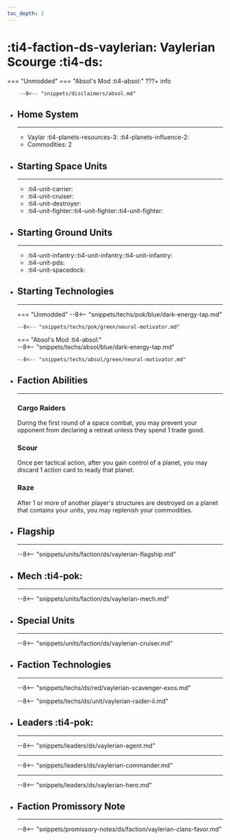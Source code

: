 ```yaml
---
toc_depth: 2
---
```


# :ti4-faction-ds-vaylerian: Vaylerian Scourge :ti4-ds:
=== "Unmodded"
=== "Absol's Mod :ti4-absol:" 
    ???+ info

        --8<-- "snippets/disclaimers/absol.md"

<div class="grid cards" markdown>

-   ## __Home System__

    ---

    * Vaylar :ti4-planets-resources-3: :ti4-planets-influence-2:
    * Commodities: 2

</div>

<div class="grid cards" markdown>

-   ## __Starting Space Units__

    ---

    * :ti4-unit-carrier:
    * :ti4-unit-cruiser:
    * :ti4-unit-destroyer:
    * :ti4-unit-fighter::ti4-unit-fighter::ti4-unit-fighter:

-   ## __Starting Ground Units__

    ---

    * :ti4-unit-infantry::ti4-unit-infantry::ti4-unit-infantry:
    * :ti4-unit-pds:
    * :ti4-unit-spacedock:

-   ## __Starting Technologies__

    ---
    === "Unmodded"
        --8<-- "snippets/techs/pok/blue/dark-energy-tap.md"

        --8<-- "snippets/techs/pok/green/neural-motivator.md"

    === "Absol's Mod :ti4-absol:"  
        --8<-- "snippets/techs/absol/blue/dark-energy-tap.md"

        --8<-- "snippets/techs/absol/green/neural-motivator.md"

-   ## __Faction Abilities__

    ---
    ### **Cargo Raiders**
    
    During the first round of a space combat, you may prevent your opponent from declaring a retreat unless they spend 1 trade good.

    ### **Scour**
    
    Once per tactical action, after you gain control of a planet, you may discard 1 action card to ready that planet.

    ### **Raze**
    
    After 1 or more of another player's structures are destroyed on a planet that contains your units, you may replenish your commodities.

-   ## __Flagship__

    ---
    --8<-- "snippets/units/faction/ds/vaylerian-flagship.md"

-   ## __Mech__ :ti4-pok:

    ---
    --8<-- "snippets/units/faction/ds/vaylerian-mech.md"

</div>

<div class="grid cards" markdown>

-   ## __Special Units__

    ---
    --8<-- "snippets/units/faction/ds/vaylerian-cruiser.md"

</div>

<div class="grid cards" markdown>

-   ## __Faction Technologies__

    ---

    --8<-- "snippets/techs/ds/red/vaylerian-scavenger-exos.md"

    --8<-- "snippets/techs/ds/unit/vaylerian-raider-ii.md"


-   ## __Leaders__ :ti4-pok:

    ---
    
    --8<-- "snippets/leaders/ds/vaylerian-agent.md"

    ---

    --8<-- "snippets/leaders/ds/vaylerian-commander.md"

    ---

    --8<-- "snippets/leaders/ds/vaylerian-hero.md"

-   ## __Faction Promissory Note__

    ---
    --8<-- "snippets/promissory-notes/ds/faction/vaylerian-clans-favor.md"

</div>